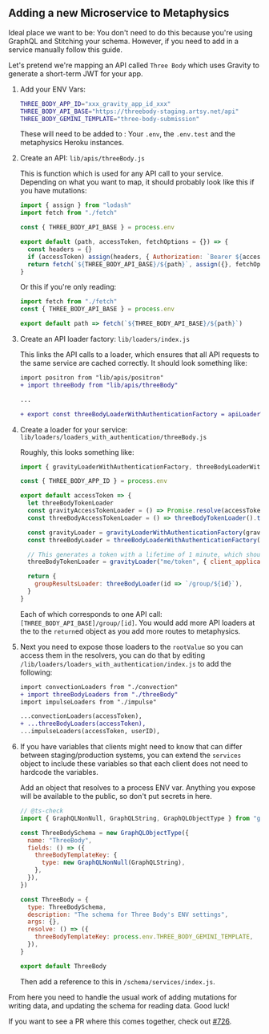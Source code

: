 ## Adding a new Microservice to Metaphysics

Ideal place we want to be: You don't need to do this because you're using GraphQL and Stitching your schema. However, if
you need to add in a service manually follow this guide.

Let's pretend we're mapping an API called `Three Body` which uses Gravity to generate a short-term JWT for your app.

1. Add your ENV Vars:

   ```sh
   THREE_BODY_APP_ID="xxx_gravity_app_id_xxx"
   THREE_BODY_API_BASE="https://threebody-staging.artsy.net/api"
   THREE_BODY_GEMINI_TEMPLATE="three-body-submission"
   ```

   These will need to be added to : Your `.env`, the `.env.test` and the metaphysics Heroku instances.

1. Create an API: `lib/apis/threeBody.js`

   This is function which is used for any API call to your service. Depending on what you want to map, it should
   probably look like this if you have mutations:

   ```js
   import { assign } from "lodash"
   import fetch from "./fetch"

   const { THREE_BODY_API_BASE } = process.env

   export default (path, accessToken, fetchOptions = {}) => {
     const headers = {}
     if (accessToken) assign(headers, { Authorization: `Bearer ${accessToken}` })
     return fetch(`${THREE_BODY_API_BASE}/${path}`, assign({}, fetchOptions, { headers }))
   }
   ```

   Or this if you're only reading:

   ```js
   import fetch from "./fetch"
   const { THREE_BODY_API_BASE } = process.env

   export default path => fetch(`${THREE_BODY_API_BASE}/${path}`)
   ```

1. Create an API loader factory: `lib/loaders/index.js`

   This links the API calls to a loader, which ensures that all API requests to the same service are cached correctly.
   It should look something like:

   ```diff
   import positron from "lib/apis/positron"
   + import threeBody from "lib/apis/threeBody"

   ...

   + export const threeBodyLoaderWithAuthenticationFactory = apiLoaderWithAuthenticationFactory(threeBody)
   ```

1. Create a loader for your service: `lib/loaders/loaders_with_authentication/threeBody.js`

   Roughly, this looks something like:

   ```js
   import { gravityLoaderWithAuthenticationFactory, threeBodyLoaderWithAuthenticationFactory } from "../api"

   const { THREE_BODY_APP_ID } = process.env

   export default accessToken => {
     let threeBodyTokenLoader
     const gravityAccessTokenLoader = () => Promise.resolve(accessToken)
     const threeBodyAccessTokenLoader = () => threeBodyTokenLoader().then(data => data.token)

     const gravityLoader = gravityLoaderWithAuthenticationFactory(gravityAccessTokenLoader)
     const threeBodyLoader = threeBodyLoaderWithAuthenticationFactory(threeBodyAccessTokenLoader)

     // This generates a token with a lifetime of 1 minute, which should be plenty of time to fulfill a full query.
     threeBodyTokenLoader = gravityLoader("me/token", { client_application_id: THREE_BODY_APP_ID }, { method: "POST" })

     return {
       groupResultsLoader: threeBodyLoader(id => `/group/${id}`),
     }
   }
   ```

   Each of which corresponds to one API call: `[THREE_BODY_API_BASE]/group/[id]`. You would add more API loaders at the
   to the `return`ed object as you add more routes to metaphysics.

1. Next you need to expose those loaders to the `rootValue` so you can access them in the resolvers, you can do that by
   editing `/lib/loaders/loaders_with_authentication/index.js` to add the following:

   ```diff
   import convectionLoaders from "./convection"
   + import threeBodyLoaders from "./threeBody"
   import impulseLoaders from "./impulse"

   ...convectionLoaders(accessToken),
   + ...threeBodyLoaders(accessToken),
   ...impulseLoaders(accessToken, userID),
   ```

1. If you have variables that clients might need to know that can differ between staging/production systems, you can
   extend the `services` object to include these variables so that each client does not need to hardcode the variables.

   Add an object that resolves to a process ENV var. Anything you expose will be available to the public, so don't put
   secrets in here.

   ```js
   // @ts-check
   import { GraphQLNonNull, GraphQLString, GraphQLObjectType } from "graphql"

   const ThreeBodySchema = new GraphQLObjectType({
     name: "ThreeBody",
     fields: () => ({
       threeBodyTemplateKey: {
         type: new GraphQLNonNull(GraphQLString),
       },
     }),
   })

   const ThreeBody = {
     type: ThreeBodySchema,
     description: "The schema for Three Body's ENV settings",
     args: {},
     resolve: () => ({
       threeBodyTemplateKey: process.env.THREE_BODY_GEMINI_TEMPLATE,
     }),
   }

   export default ThreeBody
   ```

   Then add a reference to this in `/schema/services/index.js`.

From here you need to handle the usual work of adding mutations for writing data, and updating the schema for reading
data. Good luck!

If you want to see a PR where this comes together, check out [#726](https://github.com/artsy/metaphysics/pull/726).
